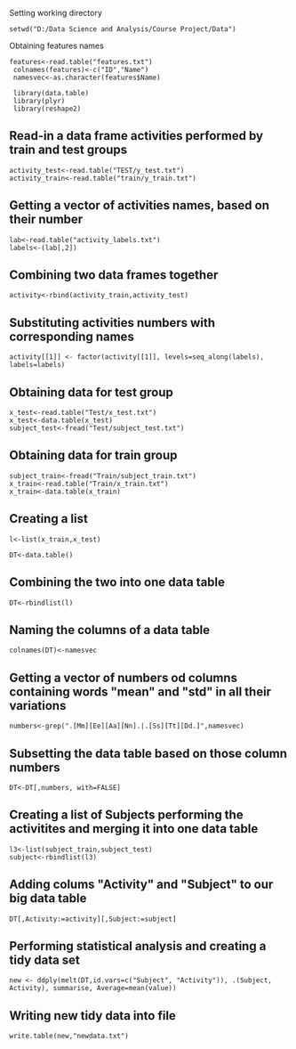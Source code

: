 Setting working directory

<pre><code>setwd("D:/Data Science and Analysis/Course Project/Data")
</code></pre>

Obtaining features names

<pre><code>features<-read.table("features.txt")
 colnames(features)<-c("ID","Name")
 namesvec<-as.character(features$Name)

 library(data.table)
 library(plyr)
 library(reshape2)
</code></pre>

## Read-in a data frame activities performed by train and test groups

<pre><code>activity_test<-read.table("TEST/y_test.txt")
activity_train<-read.table("train/y_train.txt")
</code></pre>
## Getting a vector of activities names, based on their number

<pre><code>lab<-read.table("activity_labels.txt")
labels<-(lab[,2])
</code></pre>
## Combining two data frames together

<pre><code>activity<-rbind(activity_train,activity_test)
</code></pre>
## Substituting activities numbers with corresponding names

<pre><code>activity[[1]] <- factor(activity[[1]], levels=seq_along(labels), labels=labels)
</code></pre>
## Obtaining data for test group

<pre><code>x_test<-read.table("Test/x_test.txt")
x_test<-data.table(x_test)
subject_test<-fread("Test/subject_test.txt")
</code></pre>
## Obtaining data for train group

<pre><code>subject_train<-fread("Train/subject_train.txt")
x_train<-read.table("Train/x_train.txt")
x_train<-data.table(x_train)
</code></pre>
## Creating a list

<pre><code>l<-list(x_train,x_test)

DT<-data.table()
</code></pre>
## Combining the two into one data table

<pre><code>DT<-rbindlist(l)
</code></pre>
## Naming the columns of a data table 

<pre><code>colnames(DT)<-namesvec
</code></pre>
## Getting a vector of numbers od columns containing words "mean" and "std" in all their variations

<pre><code>numbers<-grep(".[Mm][Ee][Aa][Nn].|.[Ss][Tt][Dd.]",namesvec)
</code></pre>
## Subsetting the data table based on those column numbers

<pre><code>DT<-DT[,numbers, with=FALSE]
</code></pre>
## Creating a list of Subjects performing the activitites and merging it into one data table 

<pre><code>l3<-list(subject_train,subject_test)
subject<-rbindlist(l3)
</code></pre>
## Adding colums "Activity" and "Subject" to our big data table
 
<pre><code>DT[,Activity:=activity][,Subject:=subject]
</code></pre>
## Performing statistical analysis and creating a tidy data set 

<pre><code>new <- ddply(melt(DT,id.vars=c("Subject", "Activity")), .(Subject, Activity), summarise, Average=mean(value))
</code></pre>
## Writing new tidy data into file

<pre><code>write.table(new,"newdata.txt")
</code></pre>









